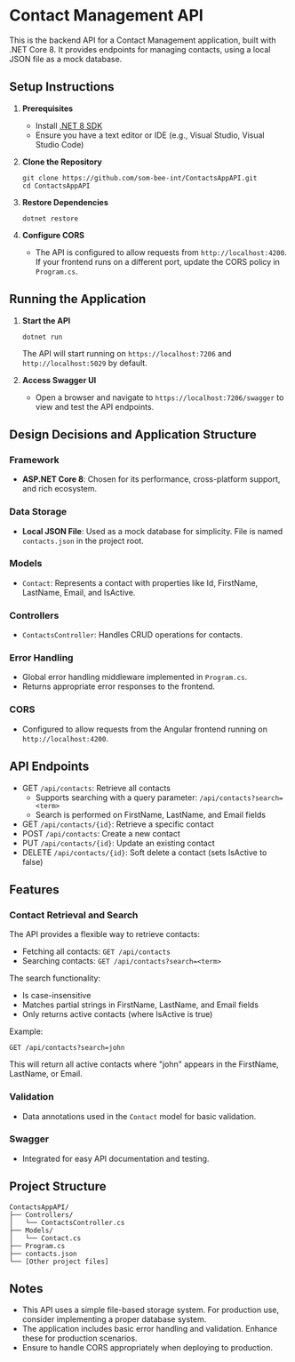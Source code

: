 ﻿# Contact Management API

This is the backend API for a Contact Management application, built with .NET Core 8. It provides endpoints for managing contacts, using a local JSON file as a mock database.

## Setup Instructions

1. **Prerequisites**
   - Install [.NET 8 SDK](https://dotnet.microsoft.com/download/dotnet/8.0)
   - Ensure you have a text editor or IDE (e.g., Visual Studio, Visual Studio Code)

2. **Clone the Repository**
   ```
   git clone https://github.com/som-bee-int/ContactsAppAPI.git
   cd ContactsAppAPI
   ```

3. **Restore Dependencies**
   ```
   dotnet restore
   ```

4. **Configure CORS**
   - The API is configured to allow requests from `http://localhost:4200`. If your frontend runs on a different port, update the CORS policy in `Program.cs`.

## Running the Application

1. **Start the API**
   ```
   dotnet run
   ```
   The API will start running on `https://localhost:7206` and `http://localhost:5029` by default.

2. **Access Swagger UI**
   - Open a browser and navigate to `https://localhost:7206/swagger` to view and test the API endpoints.

## Design Decisions and Application Structure

### Framework
- **ASP.NET Core 8**: Chosen for its performance, cross-platform support, and rich ecosystem.

### Data Storage
- **Local JSON File**: Used as a mock database for simplicity. File is named `contacts.json` in the project root.

### Models
- `Contact`: Represents a contact with properties like Id, FirstName, LastName, Email, and IsActive.

### Controllers
- `ContactsController`: Handles CRUD operations for contacts.

### Error Handling
- Global error handling middleware implemented in `Program.cs`.
- Returns appropriate error responses to the frontend.

### CORS
- Configured to allow requests from the Angular frontend running on `http://localhost:4200`.



## API Endpoints

- GET `/api/contacts`: Retrieve all contacts
  - Supports searching with a query parameter: `/api/contacts?search=<term>`
  - Search is performed on FirstName, LastName, and Email fields
- GET `/api/contacts/{id}`: Retrieve a specific contact
- POST `/api/contacts`: Create a new contact
- PUT `/api/contacts/{id}`: Update an existing contact
- DELETE `/api/contacts/{id}`: Soft delete a contact (sets IsActive to false)

## Features

### Contact Retrieval and Search
The API provides a flexible way to retrieve contacts:
- Fetching all contacts: `GET /api/contacts`
- Searching contacts: `GET /api/contacts?search=<term>`

The search functionality:
- Is case-insensitive
- Matches partial strings in FirstName, LastName, and Email fields
- Only returns active contacts (where IsActive is true)

Example:
```
GET /api/contacts?search=john
```
This will return all active contacts where "john" appears in the FirstName, LastName, or Email.



### Validation
- Data annotations used in the `Contact` model for basic validation.

### Swagger
- Integrated for easy API documentation and testing.

## Project Structure
```
ContactsAppAPI/
├── Controllers/
│   └── ContactsController.cs
├── Models/
│   └── Contact.cs
├── Program.cs
├── contacts.json
└── [Other project files]
```

## Notes
- This API uses a simple file-based storage system. For production use, consider implementing a proper database system.
- The application includes basic error handling and validation. Enhance these for production scenarios.
- Ensure to handle CORS appropriately when deploying to production.